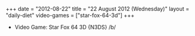 +++
date = "2012-08-22"
title = "22 August 2012 (Wednesday)"
layout = "daily-diet"
video-games = ["star-fox-64-3d"]
+++


* Video Game: Star Fox 64 3D {N3DS} /b/
